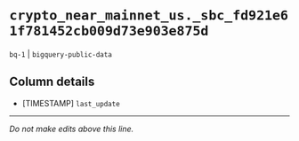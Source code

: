 # `crypto_near_mainnet_us._sbc_fd921e61f781452cb009d73e903e875d`
`bq-1` | `bigquery-public-data`

## Column details
* [TIMESTAMP] `last_update`

-------------------------------------------------------------------------------
*Do not make edits above this line.*
